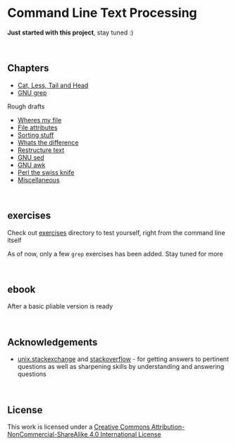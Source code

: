 # <a name="command-line-text-processing"></a>Command Line Text Processing

**Just started with this project**, stay tuned :)

<br>

## <a name="chapters"></a>Chapters

* [Cat, Less, Tail and Head](./tail_less_cat_head.md)
* [GNU grep](./gnu_grep.md)

Rough drafts

* [Wheres my file](./wheres_my_file.md)
* [File attributes](./file_attributes.md)
* [Sorting stuff](./sorting_stuff.md)
* [Whats the difference](./whats_the_difference.md)
* [Restructure text](./restructure_text.md)
* [GNU sed](./gnu_sed.md)
* [GNU awk](./gnu_awk.md)
* [Perl the swiss knife](./perl_the_swiss_knife.md)
* [Miscellaneous](./miscellaneous.md) 

<br>

## <a name="exercises"></a>exercises

Check out [exercises](./exercises) directory to test yourself, right from the command line itself

As of now, only a few `grep` exercises has been added. Stay tuned for more

<br>

## <a name="ebook"></a>ebook

After a basic pliable version is ready

<br>

## <a name="acknowledgements"></a>Acknowledgements

* [unix.stackexchange](https://unix.stackexchange.com/) and [stackoverflow](https://stackoverflow.com/) - for getting answers to pertinent questions as well as sharpening skills by understanding and answering questions

<br>

## <a name="license"></a>License

This work is licensed under a [Creative Commons Attribution-NonCommercial-ShareAlike 4.0 International License](https://creativecommons.org/licenses/by-nc-sa/4.0/)

